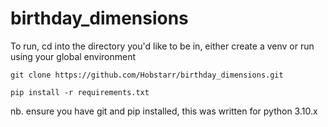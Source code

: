 # birthday_dimensions

To run, cd into the directory you'd like to be in, either create a venv or run using your global environment

`git clone https://github.com/Hobstarr/birthday_dimensions.git`

`pip install -r requirements.txt`

nb. ensure you have git and pip installed, this was written for python 3.10.x
